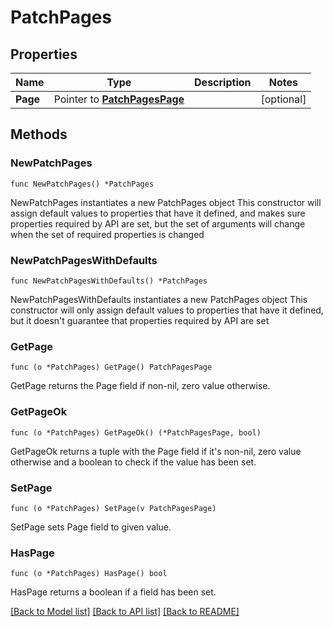 # PatchPages

## Properties

Name | Type | Description | Notes
------------ | ------------- | ------------- | -------------
**Page** | Pointer to [**PatchPagesPage**](patchPages_page.md) |  | [optional] 

## Methods

### NewPatchPages

`func NewPatchPages() *PatchPages`

NewPatchPages instantiates a new PatchPages object
This constructor will assign default values to properties that have it defined,
and makes sure properties required by API are set, but the set of arguments
will change when the set of required properties is changed

### NewPatchPagesWithDefaults

`func NewPatchPagesWithDefaults() *PatchPages`

NewPatchPagesWithDefaults instantiates a new PatchPages object
This constructor will only assign default values to properties that have it defined,
but it doesn't guarantee that properties required by API are set

### GetPage

`func (o *PatchPages) GetPage() PatchPagesPage`

GetPage returns the Page field if non-nil, zero value otherwise.

### GetPageOk

`func (o *PatchPages) GetPageOk() (*PatchPagesPage, bool)`

GetPageOk returns a tuple with the Page field if it's non-nil, zero value otherwise
and a boolean to check if the value has been set.

### SetPage

`func (o *PatchPages) SetPage(v PatchPagesPage)`

SetPage sets Page field to given value.

### HasPage

`func (o *PatchPages) HasPage() bool`

HasPage returns a boolean if a field has been set.


[[Back to Model list]](../README.md#documentation-for-models) [[Back to API list]](../README.md#documentation-for-api-endpoints) [[Back to README]](../README.md)


